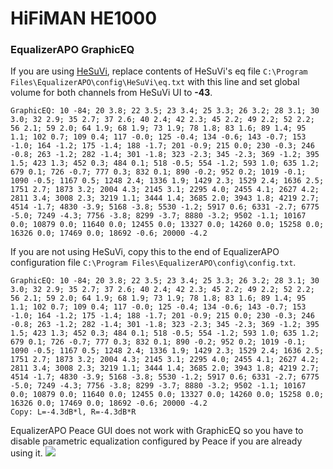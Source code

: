 # HiFiMAN HE1000
### EqualizerAPO GraphicEQ
If you are using [HeSuVi](https://sourceforge.net/projects/hesuvi/), replace contents of HeSuVi's eq file `C:\Program Files\EqualizerAPO\config\HeSuVi\eq.txt` with this line and set global volume for both channels from HeSuVi UI to **-43**.
```
GraphicEQ: 10 -84; 20 3.8; 22 3.5; 23 3.4; 25 3.3; 26 3.2; 28 3.1; 30 3.0; 32 2.9; 35 2.7; 37 2.6; 40 2.4; 42 2.3; 45 2.2; 49 2.2; 52 2.2; 56 2.1; 59 2.0; 64 1.9; 68 1.9; 73 1.9; 78 1.8; 83 1.6; 89 1.4; 95 1.1; 102 0.7; 109 0.4; 117 -0.0; 125 -0.4; 134 -0.6; 143 -0.7; 153 -1.0; 164 -1.2; 175 -1.4; 188 -1.7; 201 -0.9; 215 0.0; 230 -0.3; 246 -0.8; 263 -1.2; 282 -1.4; 301 -1.8; 323 -2.3; 345 -2.3; 369 -1.2; 395 1.5; 423 1.3; 452 0.3; 484 0.1; 518 -0.5; 554 -1.2; 593 1.0; 635 1.2; 679 0.1; 726 -0.7; 777 0.3; 832 0.1; 890 -0.2; 952 0.2; 1019 -0.1; 1090 -0.5; 1167 0.5; 1248 2.4; 1336 1.9; 1429 2.3; 1529 2.4; 1636 2.5; 1751 2.7; 1873 3.2; 2004 4.3; 2145 3.1; 2295 4.0; 2455 4.1; 2627 4.2; 2811 3.4; 3008 2.3; 3219 1.1; 3444 1.4; 3685 2.0; 3943 1.8; 4219 2.7; 4514 -1.7; 4830 -3.9; 5168 -3.8; 5530 -1.2; 5917 0.6; 6331 -2.7; 6775 -5.0; 7249 -4.3; 7756 -3.8; 8299 -3.7; 8880 -3.2; 9502 -1.1; 10167 0.0; 10879 0.0; 11640 0.0; 12455 0.0; 13327 0.0; 14260 0.0; 15258 0.0; 16326 0.0; 17469 0.0; 18692 -0.6; 20000 -4.2
```
If you are not using HeSuVi, copy this to the end of EqualizerAPO configuration file `C:\Program Files\EqualizerAPO\config\config.txt`.
```
GraphicEQ: 10 -84; 20 3.8; 22 3.5; 23 3.4; 25 3.3; 26 3.2; 28 3.1; 30 3.0; 32 2.9; 35 2.7; 37 2.6; 40 2.4; 42 2.3; 45 2.2; 49 2.2; 52 2.2; 56 2.1; 59 2.0; 64 1.9; 68 1.9; 73 1.9; 78 1.8; 83 1.6; 89 1.4; 95 1.1; 102 0.7; 109 0.4; 117 -0.0; 125 -0.4; 134 -0.6; 143 -0.7; 153 -1.0; 164 -1.2; 175 -1.4; 188 -1.7; 201 -0.9; 215 0.0; 230 -0.3; 246 -0.8; 263 -1.2; 282 -1.4; 301 -1.8; 323 -2.3; 345 -2.3; 369 -1.2; 395 1.5; 423 1.3; 452 0.3; 484 0.1; 518 -0.5; 554 -1.2; 593 1.0; 635 1.2; 679 0.1; 726 -0.7; 777 0.3; 832 0.1; 890 -0.2; 952 0.2; 1019 -0.1; 1090 -0.5; 1167 0.5; 1248 2.4; 1336 1.9; 1429 2.3; 1529 2.4; 1636 2.5; 1751 2.7; 1873 3.2; 2004 4.3; 2145 3.1; 2295 4.0; 2455 4.1; 2627 4.2; 2811 3.4; 3008 2.3; 3219 1.1; 3444 1.4; 3685 2.0; 3943 1.8; 4219 2.7; 4514 -1.7; 4830 -3.9; 5168 -3.8; 5530 -1.2; 5917 0.6; 6331 -2.7; 6775 -5.0; 7249 -4.3; 7756 -3.8; 8299 -3.7; 8880 -3.2; 9502 -1.1; 10167 0.0; 10879 0.0; 11640 0.0; 12455 0.0; 13327 0.0; 14260 0.0; 15258 0.0; 16326 0.0; 17469 0.0; 18692 -0.6; 20000 -4.2
Copy: L=-4.3dB*l, R=-4.3dB*R
```
EqualizerAPO Peace GUI does not work with GraphicEQ so you have to disable parametric equalization configured by Peace if you are already using it.
![](https://raw.githubusercontent.com/jaakkopasanen/AutoEq/master/results/SBAF-Serious/innerfidelity/onear/HiFiMAN%20HE1000/HiFiMAN%20HE1000.png)
